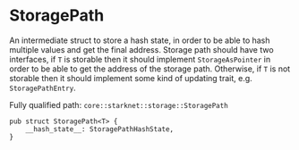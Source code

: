# StoragePath

An intermediate struct to store a hash state, in order to be able to hash multiple values and get the final address. Storage path should have two interfaces, if `T` is storable then it should implement `StorageAsPointer` in order to be able to get the address of the storage path. Otherwise, if `T` is not storable then it should implement some kind of updating trait, e.g. `StoragePathEntry`.

Fully qualified path: `core::starknet::storage::StoragePath`

<pre><code class="language-rust">pub struct StoragePath&lt;T&gt; {
    __hash_state__: StoragePathHashState,
}</code></pre>

